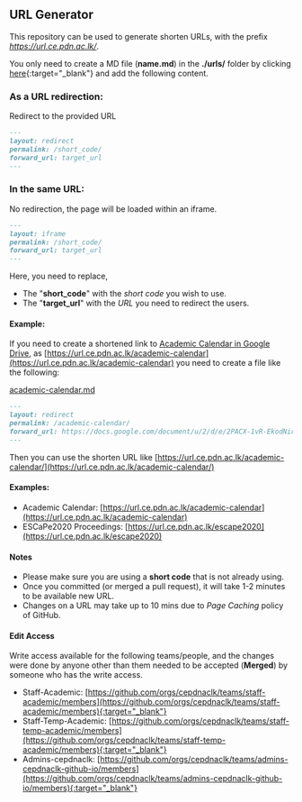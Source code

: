 ## URL Generator

This repository can be used to generate shorten URLs, with the prefix *https://url.ce.pdn.ac.lk/*.

You only need to create a MD file (**name.md**) in the **./urls/** folder by clicking [here](https://github.com/cepdnaclk/url.ce.pdn.ac.lk/new/main/urls){:target="_blank"} and add the following content.

### As a URL redirection:
Redirect to the provided URL

```md
---
layout: redirect
permalink: /short_code/
forward_url: target_url
---
```

### In the same URL:
No redirection, the page will be loaded within an iframe.

```md
---
layout: iframe
permalink: /short_code/
forward_url: target_url
---
```


Here, you need to replace,
- The "**short_code**" with the *short code* you wish to use.
- The "**target_url**" with the *URL* you need to redirect the users.

#### Example:
If you need to create a shortened link to [Academic Calendar in Google Drive](https://docs.google.com/document/u/2/d/e/2PACX-1vR-EkodNirStWpMfHr1pZcivrPJ_usJRJV2-36o0aa8F6VHgwbr0xZVswd8x5fk3RZN0uLGZILSjsdW/pub), as [https://url.ce.pdn.ac.lk/academic-calendar](https://url.ce.pdn.ac.lk/academic-calendar) you need to create a file like the following:

<u>academic-calendar.md</u>
```md
---
layout: redirect
permalink: /academic-calendar/
forward_url: https://docs.google.com/document/u/2/d/e/2PACX-1vR-EkodNirStWpMfHr1pZcivrPJ_usJRJV2-36o0aa8F6VHgwbr0xZVswd8x5fk3RZN0uLGZILSjsdW/pub
---
```

Then you can use the shorten URL like [https://url.ce.pdn.ac.lk/academic-calendar/](https://url.ce.pdn.ac.lk/academic-calendar/)

#### Examples:
- Academic Calendar: [https://url.ce.pdn.ac.lk/academic-calendar](https://url.ce.pdn.ac.lk/academic-calendar)
- ESCaPe2020 Proceedings: [https://url.ce.pdn.ac.lk/escape2020](https://url.ce.pdn.ac.lk/escape2020)

#### Notes
- Please make sure you are using a **short code** that is not already using.
- Once you committed (or merged a pull request), it will take 1-2 minutes to be available new URL.
- Changes on a URL may take up to 10 mins due to *Page Caching* policy of GitHub.

#### Edit Access

Write access available for the following teams/people, and the changes were done by anyone other than them needed to be accepted (**Merged**) by someone who has the write access.

- Staff-Academic: [https://github.com/orgs/cepdnaclk/teams/staff-academic/members](https://github.com/orgs/cepdnaclk/teams/staff-academic/members){:target="_blank"}
- Staff-Temp-Academic: [https://github.com/orgs/cepdnaclk/teams/staff-temp-academic/members](https://github.com/orgs/cepdnaclk/teams/staff-temp-academic/members){:target="_blank"}
- Admins-cepdnaclk: [https://github.com/orgs/cepdnaclk/teams/admins-cepdnaclk-github-io/members](https://github.com/orgs/cepdnaclk/teams/admins-cepdnaclk-github-io/members){:target="_blank"}
